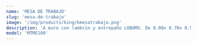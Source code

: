 ```yaml
---
name: 'MESA DE TRABAJO'
slug: 'mesa-de-trabajo'
image: '/img/products/king/kmesatrabajo.png'
description: 'A muro con lambrin y entrepaño LOBOMX. De 0.00x 0.70x 0.90 cms de alto. Fabricada con cubierta en lamina de acero inoxidable calibre 18, entrepaño  mismo material calibre 20. Monta sobre estructura tubular en acero inoxidable calibre 18 patas 38 mm diametro, regatones niveladores y refuerzos horizontales 32 mm diametro'
model: 'MTME100'
---
```

